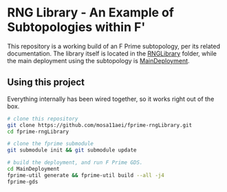 # RNG Library - An Example of Subtopologies within F'

This repository is a working build of an F Prime subtopology, per its related documentation. The library itself is located in the [RNGLibrary](/RNGLibrary/) folder, while the main deployment using the subtopology is [MainDeployment](/MainDeployment/).

## Using this project

Everything internally has been wired together, so it works right out of the box.

```bash
# clone this repository
git clone https://github.com/mosa11aei/fprime-rngLibrary.git
cd fprime-rngLibrary

# clone the fprime submodule
git submodule init && git submodule update

# build the deployment, and run F Prime GDS.
cd MainDeployment
fprime-util generate && fprime-util build --all -j4
fprime-gds
```